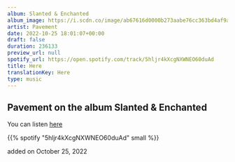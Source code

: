 ```yaml
---
album: Slanted & Enchanted
album_image: https://i.scdn.co/image/ab67616d0000b273aabe76cc363bd4af9a389d91
artist: Pavement
date: 2022-10-25 18:01:07+00:00
draft: false
duration: 236133
preview_url: null
spotify_url: https://open.spotify.com/track/5hljr4kXcgNXWNEO60duAd
title: Here
translationKey: Here
type: music
---
```


## Pavement on the album Slanted & Enchanted

You can listen [here](https://open.spotify.com/track/5hljr4kXcgNXWNEO60duAd)

{{% spotify "5hljr4kXcgNXWNEO60duAd" small %}}

added on October 25, 2022